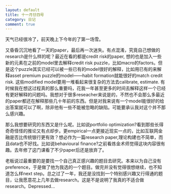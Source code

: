 ```yaml
---
layout: default
title: 十一月廿四号
category: 日记
comment: true
---
```

天气已经很冷了，前天晚上下今年的了第一场雪。

又昏昏沉沉地看了一天的paper，最后再一次迷失。有点混淆，究竟自己想做的research是什么样的呢？最近在看的都是credit risk的paper, 想的也是加入一些新的元素在之前的model里去解释credit risk puzzle，比如macro的factors。但是这个puzzle其实已经可以被一些已有的model很好的解释，比如用已有的来解释asset premium puzzle的model——habit formation就能很好的match credit risk. 这些modified model要用一堆看起来很复杂的方法去calibrate, estimate. 有时候我在想这过程真的那么重要吗，花我一年甚至更多的时间去解释这样一个已经有更好解释的问题吗。我想对于很多reseacher来说是的，不然也不会那么多最近的paper都还在解释那些几十年前的东西。但是对我来说有一个model能很好的给出答案就可以了啊，除非他有一些不能被忽略的缺陷。可能要承认我对这个并不那么感兴趣。

那么我想要研究的东西又是什么呢。比如说portfolio optimization?看到那些长得奇奇怪怪的推论又有点却步。更empirical一点更接近现实一点的，比如互联网金融是否比传统银行更有效？想必作为一篇research paper,理论构建也不简单，而且data也不好找。比如说behavioural finance?之前看炼金术师觉得这块内容很有趣。去年修了这门课看了不少paper后还是放弃了。

老板说过最重要的是要找一个自己真正感兴趣的题目去研究。本来以为自己没有preference，于是做了他为我选的一个题目。做完并没有觉得很想继续，也不知道怎么样next step。总之过了一年，我还是没找到一个特别感兴趣又行得通的题目，让我愿意花上几年去做research。这是不是说明了我真的不适合做research。Depressed...